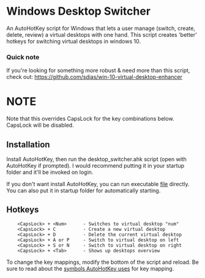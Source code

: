 # Windows Desktop Switcher
An AutoHotKey script for Windows that lets a user manage (switch, create, delete, review) a virtual desktops with one hand. This script creates 'better' hotkeys for switching virtual desktops in windows 10.

### Quick note
If you're looking for something more robust & need more than this script, check out:
https://github.com/sdias/win-10-virtual-desktop-enhancer

# NOTE 
Note that this overrides CapsLock for the key combinations below. CapsLock will be disabled.

## Installation
Install AutoHotKey, then run the desktop_switcher.ahk script (open with AutoHotKey if prompted). I would recommend putting it in your startup folder and it'll be invoked on login. 

If you don't want install AutoHotKey, you can run executable [file](https://github.com/Brown2Fox/windows-desktop-switcher/releases) directly. You can also put it in startup folder for automatically starting.

## Hotkeys
        <CapsLock> + <Num>      - Switches to virtual desktop "num"
        <CapsLock> + C          - Create a new virtual desktop
        <CapsLock> + D          - Delete the current virtual desktop
        <CapsLock> + A or P     - Switch to virtual desktop on left
        <CapsLock> + S or N     - Switch to virtual desktop on right
        <CapsLock> + <Tab>      - Shows up desktops overview

To change the key mappings, modify the bottom of the script and reload. Be sure to read about the [symbols AutoHotKey uses](https://autohotkey.com/docs/Hotkeys.htm) for key mapping.

